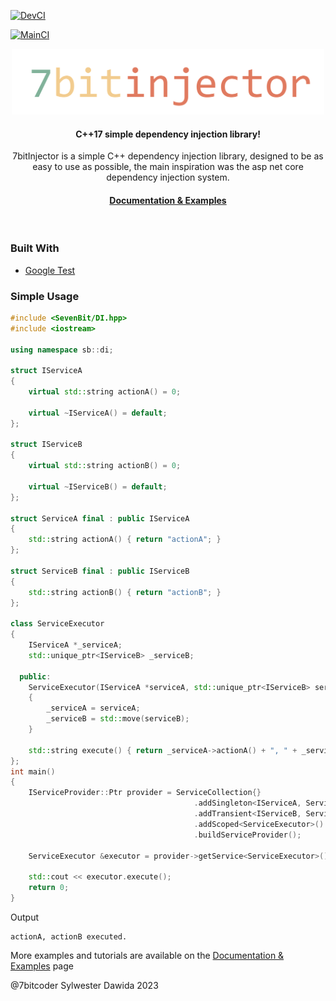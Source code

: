 [![DevCI](https://github.com/7bitcoder/7bitinjector/actions/workflows/DevCI.yml/badge.svg?branch=dev)](https://github.com/7bitcoder/7bitinjector/actions/workflows/DevCI.ym)

[![MainCI](https://github.com/7bitcoder/7bitinjector/actions/workflows/MainCI.yml/badge.svg?branch=main)](https://github.com/7bitcoder/7bitinjector/actions/workflows/MainCI.ym)
<div align="center">

  <img src="Docs/_static/logo.svg" alt="logo" width="500" height="auto" />

  <h4>
    C++17 simple dependency injection library!
  </h4>

  <p>
    7bitInjector is a simple C++ dependency injection library, designed to be as easy to use as possible, the main inspiration was the asp net core dependency injection system. 
  </p>
   
<h4>
    <a href="https://7bitinjector.readthedocs.io/en/latest/index.html">Documentation & Examples</a>
</div>

<br />

### Built With

* [Google Test](https://github.com/google/googletest)
  
### Simple Usage


```cpp
#include <SevenBit/DI.hpp>
#include <iostream>

using namespace sb::di;

struct IServiceA
{
    virtual std::string actionA() = 0;

    virtual ~IServiceA() = default;
};

struct IServiceB
{
    virtual std::string actionB() = 0;

    virtual ~IServiceB() = default;
};

struct ServiceA final : public IServiceA
{
    std::string actionA() { return "actionA"; }
};

struct ServiceB final : public IServiceB
{
    std::string actionB() { return "actionB"; }
};

class ServiceExecutor
{
    IServiceA *_serviceA;
    std::unique_ptr<IServiceB> _serviceB;

  public:
    ServiceExecutor(IServiceA *serviceA, std::unique_ptr<IServiceB> serviceB)
    {
        _serviceA = serviceA;
        _serviceB = std::move(serviceB);
    }

    std::string execute() { return _serviceA->actionA() + ", " + _serviceB->actionB() + " executed."; }
};
int main()
{
    IServiceProvider::Ptr provider = ServiceCollection{}
                                         .addSingleton<IServiceA, ServiceA>()
                                         .addTransient<IServiceB, ServiceB>()
                                         .addScoped<ServiceExecutor>()
                                         .buildServiceProvider();

    ServiceExecutor &executor = provider->getService<ServiceExecutor>();

    std::cout << executor.execute();
    return 0;
}
```
Output

```console
actionA, actionB executed.
```

More examples and tutorials are available on the [Documentation & Examples]([#](https://7bitinjector.readthedocs.io/en/latest/index.html)) page

@7bitcoder Sylwester Dawida 2023

